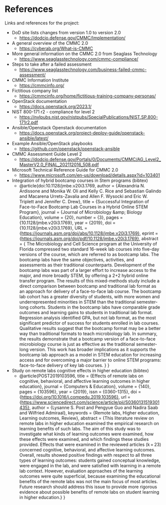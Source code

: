 # References
Links and references for the project:
- DoD site lists changes from version 1.0 to version 2.0
  - https://dodcio.defense.gov/CMMC/Implementation/
- A general overview of the CMMC 2.0
  - https://cyberab.org/What-is-CMMC
- More general information on the CMMC 2.0 from Seaglass Technology
  - https://www.seaglasstechnology.com/cmmc-compliance/
- Steps to take after a failed assessment
  - https://www.seaglasstechnology.com/business-failed-cmmc-assessment/
- CMMC Information Institute  
  - https://cmmcinfo.org/
- Fictitious company list
  - https://cmmcinfo.org/home/fictitious-training-company-personas/
- OpenStack documentation
  - https://docs.openstack.org/2023.1/
- NIST 800-171 r2 - compliance for level 2
  - https://nvlpubs.nist.gov/nistpubs/SpecialPublications/NIST.SP.800-171r2.pdf
- Ansible/Openstack Openstack documentation
  - https://docs.openstack.org/project-deploy-guide/openstack-ansible/latest/
- Example Ansible/OpenStack playbooks
  - https://github.com/openstack/openstack-ansible
- CMMC Assessment Guide Level 2
  - https://dodcio.defense.gov/Portals/0/Documents/CMMC/AG_Level2_MasterV2.0_FINAL_202112016_508.pdf
- Microsoft Technical Reference Guide for CMMC 2.0
  - https://www.microsoft.com/en-us/download/details.aspx?id=103401
- Integration of hybrid bootcamp courses in Stem programs (bibtex)
  - @article{doi:10.1128/jmbe.v20i3.1769,
author = {Alexandria N. Ardissone and Monika W. Oli and Kelly C. Rice and Sebastian Galindo and Macarena Urrets-Zavalia and Allen F. Wysocki and Eric W. Triplett and Jennifer C. Drew},
title = {Successful Integration of Face-to-Face Bootcamp Lab Courses in a Hybrid Online STEM Program},
journal = {Journal of Microbiology \&amp; Biology Education},
volume = {20},
number = {3},
pages = {10.1128/jmbe.v20i3.1769},
year = {2019},
doi = {10.1128/jmbe.v20i3.1769},
URL = {https://journals.asm.org/doi/abs/10.1128/jmbe.v20i3.1769},
eprint = {https://journals.asm.org/doi/pdf/10.1128/jmbe.v20i3.1769},
    abstract = { The Microbiology and Cell Science program at the University of Florida compressed two standard 16-week lab courses into five-day versions of the course, which are referred to as bootcamp labs. The bootcamp labs have the same objectives, activities, and assessments as their traditional counterparts. Development of the bootcamp labs was part of a larger effort to increase access to the major, and more broadly STEM, by offering a 2+2 hybrid online transfer program. The results of this mixed-methods study include a direct comparison between bootcamp and traditional lab format as an approach for delivery of a face-to-face lab course. The bootcamp lab cohort has a greater diversity of students, with more women and underrepresented minorities in STEM than the traditional semester-long cohorts. Students in the bootcamp labs have comparable grade outcomes and learning gains to students in traditional lab format. Regression analysis identified GPA, but not lab format, as the most significant predictor of success for students enrolled in lab courses. Qualitative results suggest that the bootcamp format may be a better way than traditional formats to teach microbiology lab. In summary, the results demonstrate that a bootcamp version of a face-to-face microbiology course is just as effective as the traditional semester-long version. This work has broader implications as it supports the bootcamp lab approach as a model in STEM education for increasing access and for overcoming a major barrier to online STEM programs: face-to-face delivery of key lab courses. }
}
- Study on remote labs cognitive effects in higher education (bibtex)
  - @article{POST2019103596,
title = {Effects of remote labs on cognitive, behavioral, and affective learning outcomes in higher education},
journal = {Computers & Education},
volume = {140},
pages = {103596},
year = {2019},
issn = {0360-1315},
doi = {https://doi.org/10.1016/j.compedu.2019.103596},
url = {https://www.sciencedirect.com/science/article/pii/S0360131519301435},
author = {Lysanne S. Post and Pengyue Guo and Nadira Saab and Wilfried Admiraal},
keywords = {Remote labs, Higher education, Learning outcomes, Review},
abstract = {This literature review on remote labs in higher education examined the empirical research on learning benefits of such labs. The aim of this study was to investigate what kinds of learning outcomes were examined, how these effects were examined, and which findings these studies provided. Effects that were examined in the reviewed articles (k = 23) concerned cognitive, behavioral, and affective learning outcomes. Overall, results showed positive findings with respect to all three types of learning outcomes: students gained conceptual knowledge, were engaged in the lab, and were satisfied with learning in a remote lab context. However, evaluation approaches of the learning outcomes were quite superficial, because examining the educational benefits of the remote labs was not the main focus of most articles. Future research should address this issue to provide more rigorous evidence about possible benefits of remote labs on student learning in higher education.}
}
